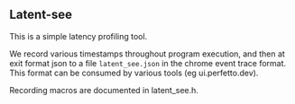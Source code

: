 Latent-see
----------

This is a simple latency profiling tool.

We record various timestamps throughout program execution, and then at exit format json
to a file `latent_see.json` in the chrome event trace format. This format can be
consumed by various tools (eg ui.perfetto.dev).

Recording macros are documented in latent_see.h.
